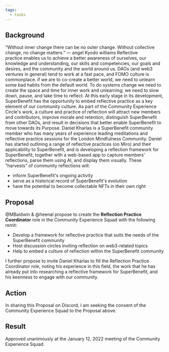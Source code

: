 ```yaml
---
tags:
  - tasks
---
```

## Background
“Without inner change there can be no outer change. Without collective change, no change matters.”
— angel Kyodo williams
Reflective practice enables us to achieve a better awareness of ourselves, our knowledge and understanding, our skills and competencies, our goals and desires, and the community and the world around us.
DAOs (and web3 ventures in general) tend to work at a fast pace, and FOMO culture is commonplace. if we are to co-create a better world, we need to unlearn some bad habits from the default world. To do systems change we need to create the space and time for inner work and unlearning; we need to slow down, pause, and take time to reflect.
At this early stage in its development, SuperBenefit has the opportunity to embed reflective practice as a key element of our community culture. As part of the Community Experience Circle's work, a culture and practice of reflection will attract new members and contributors, improve morale and retention, distinguish SuperBenefit from other DAOs, and result in decisions that better enable SuperBenefit to move towards its Purpose.
Daniel Kharlas is a SuperBenefit community member who has many years of experience leading meditations and reflective practice sessions for the London Mindfulness Community. Daniel has started outlining a range of reflective practices (on Miro) and their applicability to SuperBenefit, and is developing a reflection framework for SuperBenefit, together with a web-based app to capture members' reflections, parse them using AI, and display them visually. These "harvests" of community reflections will:
- inform SuperBenefit's ongoing activity
- serve as a historical record of SuperBenefit's evolution
- have the potential to become collectable NFTs in their own right

## Proposal
@MBaldwin & @heenal propose to create the **Reflection Practice Coordinator** role in the Community Experience Squad with the following remit:
-  Develop a framework for reflective practice that suits the needs of the SuperBenefit community 
- Host discussion circles inviting reflection on web3-related topics
- Help to embed a culture of reflection within the SuperBenefit community

I further propose to invite Daniel Kharlas to fill the Reflection Practice Coordinator role, noting his experience in this field, the work that he has already put into researching a reflective framework for SuperBenefit, and his keenness to engage with our community.
## Action
In sharing this Proposal on Discord, I am seeking the consent of the Community Experience Squad to the Proposal above.
## Result
Approved unanimously at the January 12, 2022 meeting of the Community Experience Squad.
